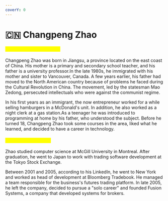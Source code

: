```yaml
---
coverY: 0
---
```


# 🇨🇳 Changpeng Zhao

#### <mark style="color:yellow;">Who is Changpeng Zhao?</mark>

Changpeng Zhao was born in Jiangsu, a province located on the east coast of China. His mother is a primary and secondary school teacher, and his father is a university professor.In the late 1980s, he immigrated with his mother and sister to Vancouver, Canada. A few years earlier, his father had moved to the North American country because of problems he faced during the Cultural Revolution in China. The movement, led by the statesman Mao Zedong, persecuted intellectuals who were against the communist regime.

In his first years as an immigrant, the now entrepreneur worked for a while selling hamburgers in a McDonald's unit. In addition, he also worked as a night clerk at a gas station.As a teenager he was introduced to programming at home by his father, who understood the subject. Before he turned 18, Changpeng Zhao took some courses in the area, liked what he learned, and decided to have a career in technology.

#### <mark style="color:yellow;">Education and career</mark>

Zhao studied computer science at McGill University in Montreal. After graduation, he went to Japan to work with trading software development at the Tokyo Stock Exchange.

Between 2001 and 2005, according to his LinkedIn, he went to New York and worked as head of development at Bloomberg Tradebook. He managed a team responsible for the business's futures trading platform. In late 2005, he left the company, decided to pursue a "solo career" and founded Fusion Systems, a company that developed systems for brokers.

<mark style="color:yellow;"></mark>

